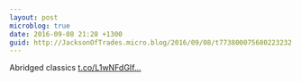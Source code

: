 ```yaml
---
layout: post
microblog: true
date: 2016-09-08 21:28 +1300
guid: http://JacksonOfTrades.micro.blog/2016/09/08/t773800075680223232.html
---
```

Abridged classics [t.co/L1wNFdGIf...](https://t.co/L1wNFdGIfk)

